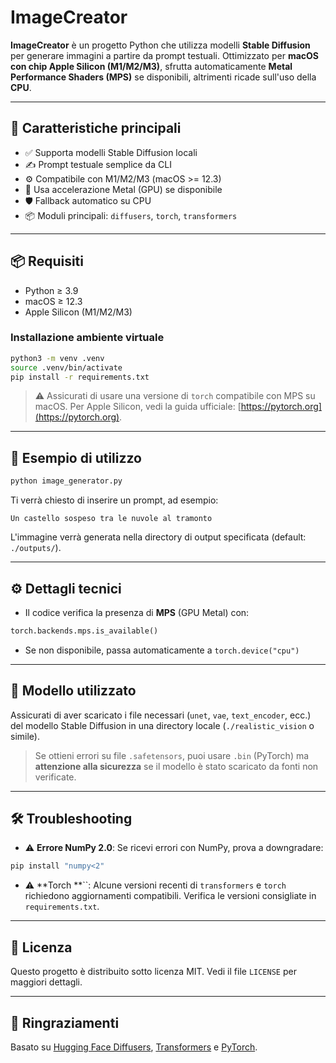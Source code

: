 # ImageCreator

**ImageCreator** è un progetto Python che utilizza modelli **Stable Diffusion** per generare immagini a partire da prompt testuali. Ottimizzato per **macOS con chip Apple Silicon (M1/M2/M3)**, sfrutta automaticamente **Metal Performance Shaders (MPS)** se disponibili, altrimenti ricade sull'uso della **CPU**.

---

## 🚀 Caratteristiche principali

* ✅ Supporta modelli Stable Diffusion locali
* ✍️ Prompt testuale semplice da CLI
* ⚙️ Compatibile con M1/M2/M3 (macOS >= 12.3)
* 🧠 Usa accelerazione Metal (GPU) se disponibile
* 🛡️ Fallback automatico su CPU
* 📦 Moduli principali: `diffusers`, `torch`, `transformers`

---

## 📦 Requisiti

* Python ≥ 3.9
* macOS ≥ 12.3
* Apple Silicon (M1/M2/M3)

### Installazione ambiente virtuale

```bash
python3 -m venv .venv
source .venv/bin/activate
pip install -r requirements.txt
```

> ⚠️ Assicurati di usare una versione di `torch` compatibile con MPS su macOS. Per Apple Silicon, vedi la guida ufficiale: [https://pytorch.org](https://pytorch.org).

---

## 🧪 Esempio di utilizzo

```bash
python image_generator.py
```

Ti verrà chiesto di inserire un prompt, ad esempio:

```text
Un castello sospeso tra le nuvole al tramonto
```

L'immagine verrà generata nella directory di output specificata (default: `./outputs/`).

---

## ⚙️ Dettagli tecnici

* Il codice verifica la presenza di **MPS** (GPU Metal) con:

```python
torch.backends.mps.is_available()
```

* Se non disponibile, passa automaticamente a `torch.device("cpu")`

---

## 📁 Modello utilizzato

Assicurati di aver scaricato i file necessari (`unet`, `vae`, `text_encoder`, ecc.) del modello Stable Diffusion in una directory locale (`./realistic_vision` o simile).

> Se ottieni errori su file `.safetensors`, puoi usare `.bin` (PyTorch) ma **attenzione alla sicurezza** se il modello è stato scaricato da fonti non verificate.

---

## 🛠️ Troubleshooting

* ⚠️ **Errore NumPy 2.0**: Se ricevi errori con NumPy, prova a downgradare:

```bash
pip install "numpy<2"
```

* ⚠️ \*\*Torch \*\*\`\`: Alcune versioni recenti di `transformers` e `torch` richiedono aggiornamenti compatibili. Verifica le versioni consigliate in `requirements.txt`.

---

## 📃 Licenza

Questo progetto è distribuito sotto licenza MIT. Vedi il file `LICENSE` per maggiori dettagli.

---

## 🙏 Ringraziamenti

Basato su [Hugging Face Diffusers](https://github.com/huggingface/diffusers), [Transformers](https://github.com/huggingface/transformers) e [PyTorch](https://pytorch.org/).
